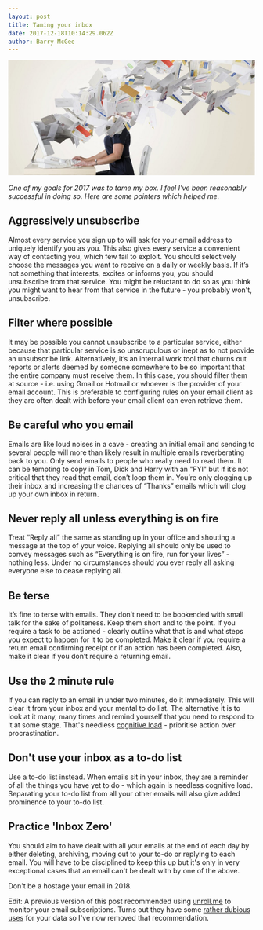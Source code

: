 ```yaml
---
layout: post
title: Taming your inbox
date: 2017-12-18T10:14:29.062Z
author: Barry McGee
---
```

![Computer user overwhelmed by email](/images/uploads/getty_83665737_80661.jpg)

_One of my goals for 2017 was to tame my box. I feel I've been reasonably successful in doing so. Here are some pointers which helped me._

## Aggressively unsubscribe

Almost every service you sign up to will ask for your email address to uniquely identify you as you. This also gives every service a convenient way of contacting you, which few fail to exploit. You should selectively choose the messages you want to receive on a daily or weekly basis. If it’s not something that interests, excites or informs you, you should unsubscribe from that service. You might be reluctant to do so as you think you might want to hear from that service in the future - you probably won't, unsubscribe. 

## Filter where possible

It may be possible you cannot unsubscribe to a particular service, either because that particular service is so unscrupulous or inept as to not provide an unsubscribe link. Alternatively, it’s an internal work tool that churns out reports or alerts deemed by someone somewhere to be so important that the entire company must receive them. In this case, you should filter them at source - i.e. using Gmail or Hotmail or whoever is the provider of your email account. This is preferable to configuring rules on your email client as they are often dealt with before your email client can even retrieve them.

## Be careful who you email

Emails are like loud noises in a cave - creating an initial email and sending to several people will more than likely result in multiple emails reverberating back to you. Only send emails to people who really need to read them. It can be tempting to copy in Tom, Dick and Harry with an "FYI" but if it’s not critical that they read that email, don’t loop them in. You’re only clogging up their inbox and increasing the chances of “Thanks” emails which will clog up your own inbox in return.

## Never reply all unless everything is on fire

Treat “Reply all” the same as standing up in your office and shouting a message at the top of your voice. Replying all should only be used to convey messages such as “Everything is on fire, run for your lives” - nothing less. Under no circumstances should you ever reply all asking everyone else to cease replying all.

## Be terse

It’s fine to terse with emails. They don’t need to be bookended with small talk for the sake of politeness. Keep them short and to the point. If you require a task to be actioned - clearly outline what that is and what steps you expect to happen for it to be completed. Make it clear if you require a return email confirming receipt or if an action has been completed. Also, make it clear if you don’t require a returning email.

## Use the 2 minute rule

If you can reply to an email in under two minutes, do it immediately. This will clear it from your inbox and your mental to do list. The alternative it is to look at it many, many times and remind yourself that you need to respond to it at some stage. That's needless [cognitive load](https://en.wikipedia.org/wiki/Cognitive_load) - prioritise action over procrastination.

## Don't use your inbox as a to-do list

Use a to-do list instead. When emails sit in your inbox, they are a reminder of all the things you have yet to do - which again is needless cognitive load. Separating your to-do list from all your other emails will also give added prominence to your to-do list. 

## Practice 'Inbox Zero'

You should aim to have dealt with all your emails at the end of each day by either deleting, archiving, moving out to your to-do or replying to each email. You will have to be disciplined to keep this up but it's only in very exceptional cases that an email can't be dealt with by one of the above.

Don't be a hostage your email in 2018.

Edit: A previous version of this post recommended using [unroll.me](https://unroll.me/) to monitor your email subscriptions. Turns out they have some [rather dubious uses](http://gizmodo.com/how-did-unroll-me-get-users-to-allow-it-to-sell-their-i-1794603555) for your data so I've now removed that recommendation.
